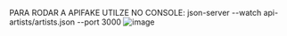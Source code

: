 PARA RODAR A APIFAKE UTILZE NO CONSOLE: json-server --watch api-artists/artists.json --port 3000
![image](https://github.com/user-attachments/assets/d56f672f-c7c9-4fe7-a0e8-8a7738bf18bf)


